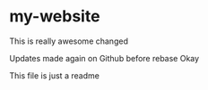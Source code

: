 # my-website

This is really awesome changed

Updates made again on Github before rebase
Okay

This file is just a readme
